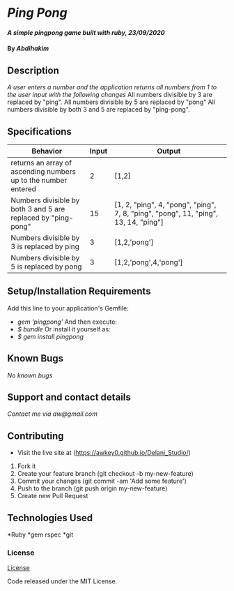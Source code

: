 # _Ping Pong_

#### _A simple pingpong game built with ruby, 23/09/2020_

#### By _**Abdihakim**_

## Description

_A user enters a number and the application returns all numbers from 1 to the user input with the following changes_
All numbers divisible by 3 are replaced by "ping".
All numbers divisible by 5 are replaced by "pong"
All numbers divisible by both 3 and 5 are replaced by "ping-pong".

## Specifications

| Behavior  |                                         Input |   Output |
| ------------- | ------------- |-------------|
| returns an array of ascending numbers up to the number entered | 2  |    [1,2]|
| Numbers divisible by both 3 and 5 are replaced by "ping-pong" | 15  |[1, 2, "ping", 4, "pong", "ping", 7, 8, "ping", "pong", 11, "ping", 13, 14, "ping"] |
| Numbers divisible by 3 is replaced by ping  | 3  |             [1,2,'pong']|
| Numbers divisible by 5 is replaced by pong  | 3  |             [1,2,'pong',4,'pong']|

## Setup/Installation Requirements
Add this line to your application's Gemfile:
* _gem 'pingpong'_
And then execute:
* _$ bundle_
Or install it yourself as:
* _$ gem install pingpong_
## Known Bugs

_No known bugs_

## Support and contact details

_Contact me via aw@gmail.com_
## Contributing
* Visit the live site at (https://awkey0.github.io/Delani_Studio/)
1. Fork it
2. Create your feature branch (git checkout -b my-new-feature)
3. Commit your changes (git commit -am 'Add some feature')
4. Push to the branch (git push origin my-new-feature)
5.  Create new Pull Request

## Technologies Used
*Ruby
*gem rspec
*git

### License

[License](https://github.com/Abdihakim12/ping_pong/blob/master/LICENSE)

Code released under the MIT License.